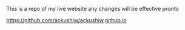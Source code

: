 This is a repo of my live website any changes will be effective pronto

https://github.com/ackushiw/ackushiw.github.io
